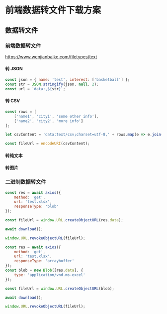 # 前端数据转文件下载方案

## 数据转文件

### 前端数据转文件

https://www.wenjianbaike.com/filetypes/text

#### 转 JSON

```js
const json = { name: 'test', interest: ['basketball'] };
const str = JSON.stringify(json, null, 2);
const url = `data:,${str}`;
```

#### 转 CSV

```js
const rows = [
    ['name1', 'city1', 'some other info'],
    ['name2', 'city2', 'more info']
];

let csvContent = 'data:text/csv;charset=utf-8,' + rows.map(e => e.join(',')).join('\n');

const fileUrl = encodeURI(csvContent);
```

#### 转纯文本

#### 转图片

### 二进制数据转文件

```js
const res = await axios({
    method: 'get',
    url: 'test.xlsx',
    responseType: 'blob'
});

const fileUrl = window.URL.createObjectURL(res.data);

await download();

window.URL.revokeObjectURL(fileUrl);
```

```js
const res = await axios({
    method: 'get',
    url: 'test.xlsx',
    responseType: 'arraybuffer'
});
const blob = new Blob([res.data], {
    type: 'application/vnd.ms-excel'
});

const fileUrl = window.URL.createObjectURL(blob);

await download();

window.URL.revokeObjectURL(fileUrl);
```
